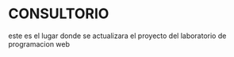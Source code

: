 # CONSULTORIO
este es el lugar donde se actualizara el proyecto del laboratorio de programacion web
